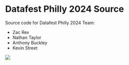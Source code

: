 # Datafest Philly 2024 Source
Source code for Datafest Philly 2024
Team:
- Zac Rex
- Nathan Taylor
- Anthony Buckley
- Kevin Street

![](https://github.com/m00ty/datafest2024/assets/pyro-tf2-pyro-handshake.gif)
